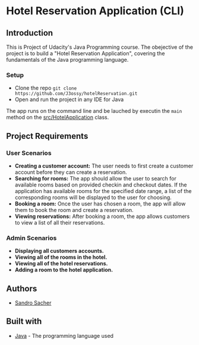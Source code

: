 # Hotel Reservation Application (CLI)

## Introduction
This is Project  of Udacity's Java Programming course. The obejective of the project is to build a "Hotel Reservation Application", covering the fundamentals of the Java programming language. 

### Setup
- Clone the repo ```git clone https://github.com/J3ossy/hotelReservation.git```
- Open and run the project in any IDE for Java

The app runs on the command line and be lauched by executin the ```main``` method on the [src/HotelApplication](src/HotelApplication.java) class.

## Project Requirements

### User Scenarios
- **Creating a customer account:** The user needs to first create a customer account before they can create a reservation.
- **Searching for rooms:** The app should allow the user to search for available rooms based on provided checkin and checkout dates. If the application has available rooms for the specified date range, a list of the corresponding rooms will be displayed to the user for choosing.
- **Booking a room:** Once the user has chosen a room, the app will allow them to book the room and create a reservation.
- **Viewing reservations:** After booking a room, the app allows customers to view a list of all their reservations.

### Admin Scenarios
- **Displaying all customers accounts.**
- **Viewing all of the rooms in the hotel.**
- **Viewing all of the hotel reservations.**
- **Adding a room to the hotel application.**

## Authors
- [Sandro Sacher](https://github.com/J3ossy)

## Built with
- [Java](https://www.java.com/) - The programming language used
